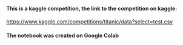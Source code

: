 
#### This is a kaggle competition, the link to the competition on kaggle:

https://www.kaggle.com/competitions/titanic/data?select=test.csv

#### The notebook was created on Google Colab 
